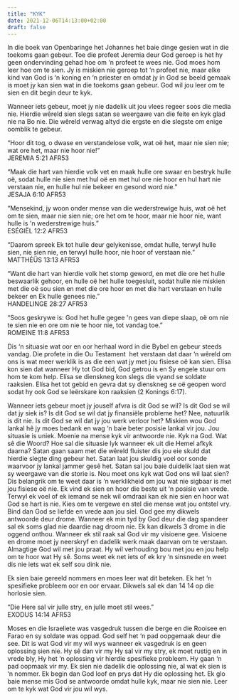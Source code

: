 ```yaml
---
title: "KYK"
date: 2021-12-06T14:13:00+02:00
draft: false
---
```

<html>
 <head></head>
 <body>
  <p>In die boek van Openbaringe het Johannes het baie dinge gesien wat in die toekoms gaan gebeur. Toe die profeet Jeremia deur God geroep is het hy geen ondervinding gehad hoe om ‘n profeet te wees nie. God moes hom leer hoe om te sien. Jy is miskien nie geroep tot ‘n profeet nie, maar elke kind van God is ‘n koning en ‘n priester en omdat jy in God se beeld gemaak is moet jy kan sien wat in die toekoms gaan gebeur. God wil jou leer om te sien en dit begin deur te kyk.</p>
  <p>Wanneer iets gebeur, moet jy nie dadelik uit jou vlees regeer soos die media nie. Hierdie wêreld sien slegs satan se weergawe van die feite en kyk glad nie na Bo nie. Die wêreld verwag altyd die ergste en die slegste om enige oomblik te gebeur. &nbsp;</p>
  <p>“Hoor dit tog, o dwase en verstandelose volk, wat oë het, maar nie sien nie; wat ore het, maar nie hoor nie!”<br>‭‭JEREMIA‬ ‭5:21‬ ‭AFR53</p>
  <p>“Maak die hart van hierdie volk vet en maak hulle ore swaar en bestryk hulle oë, sodat hulle nie sien met hul oë en met hul ore nie hoor en hul hart nie verstaan nie, en hulle hul nie bekeer en gesond word nie.”<br>‭‭JESAJA‬ ‭6:10‬ ‭AFR53‬‬</p>
  <p>“Mensekind, jy woon onder mense van die wederstrewige huis, wat oë het om te sien, maar nie sien nie; ore het om te hoor, maar nie hoor nie, want hulle is 'n wederstrewige huis.”<br>‭‭ESÉGIËL‬ ‭12:2‬ ‭AFR53‬‬</p>
  <p>“Daarom spreek Ek tot hulle deur gelykenisse, omdat hulle, terwyl hulle sien, nie sien nie, en terwyl hulle hoor, nie hoor of verstaan nie.”<br>‭‭MATTHÉÜS‬ ‭13:13‬ ‭AFR53‬‬‬‬</p>
  <p>“Want die hart van hierdie volk het stomp geword, en met die ore het hulle beswaarlik gehoor, en hulle oë het hulle toegesluit, sodat hulle nie miskien met die oë sou sien en met die ore hoor en met die hart verstaan en hulle bekeer en Ek hulle genees nie.”<br>‭‭HANDELINGE‬ ‭28:27‬ ‭AFR53‬‬</p>
  <p>“Soos geskrywe is: God het hulle gegee 'n gees van diepe slaap, oë om nie te sien nie en ore om nie te hoor nie, tot vandag toe.”<br>‭‭ROMEINE‬ ‭11:8‬ ‭AFR53‬‬</p>
  <p>Dis ‘n situasie wat oor en oor herhaal word in die Bybel en gebeur steeds vandag. Die profete in die Ou Testament &nbsp;het verstaan dat daar ‘n wêreld om ons is wat meer werklik is as die een wat jy met jou fisiese oë kan sien. Elísa kon sien dat wanneer Hy tot God bid, God getrou is en Sy engele stuur om hom te kom help. Elísa se dienskneg kon slegs die vyand se soldate raaksien. Elísa het tot gebid en gevra dat sy dienskneg se oë geopen word sodat hy ook God se leërskare kon raaksien (2 Konings 6:17).</p>
  <p>Wanneer iets gebeur moet jy jouself afvra is dit God se wil? Is dit God se wil dat jy siek is? Is dit God se wil dat jy finansiële probleme het? Nee, natuurlik is dit nie. Is dit God se wil dat jy jou werk verloor het? Miskien wou God lankal hê jy moes bedank en wag ‘n baie beter posisie lankal vir jou. Jou situasie is uniek. Moenie na mense kyk vir antwoorde nie. Kyk na God. Wat sê die Woord? Hoe sal die situasie lyk wanneer ek uit die Hemel afkyk daarna? Satan gaan saam met die wêreld fluister dis jou eie skuld dat hierdie slegte ding gebeur het. Satan laat jou skuldig voel oor sonde waarvoor jy lankal jammer gesê het. Satan sal jou baie duidelik laat sien wat sy weergawe van die storie is. Nou moet ons kyk wat God ons wil laat sien? Dis belangrik om te weet daar is ‘n werklikheid om jou wat nie sigbaar is met jou fisiese oë nie. Ek vind ek sien en hoor die beste uit ‘n posisie van vrede. Terwyl ek voel of ek iemand se nek wil omdraai kan ek nie sien en hoor wat God se hart is nie. Kies om te vergewe en stel die mense wat jou ontstel vry. Bind dan God se liefde en vrede aan jou siel. God gee my dikwels antwoorde deur drome. Wanneer ek min tyd by God deur die dag spandeer sal ek soms glad nie daardie nag droom nie. Ek kan dikwels 3 drome in die oggend onthou. Wanneer ek stil raak sal God vir my visioene gee. Visioene en drome moet jy neerskryf en dadelik werk maak daarvan om te verstaan. Almagtige God wil met jou praat. Hy wil verhouding bou met jou en jou help om te hoor wat Hy sê. Soms weet ek net iets of ek kry ‘n sinsnede en weet dis nie iets wat ek self sou dink nie.</p>
  <p>Ek sien baie gereeld nommers en moes leer wat dit beteken. Ek het ‘n spesifieke probleem oor en oor ervaar. Dikwels sal ek dan 14 14 op die horlosie sien.</p>
  <p>“Die Here sal vir julle stry, en julle moet stil wees.”<br>‭‭EXODUS‬ ‭14:14‬ ‭AFR53‬‬</p>
  <p>Moses en die Israeliete was vasgedruk tussen die berge en die Rooisee en Farao en sy soldate was oppad. God self het ‘n pad oopgemaak deur die see. Dit is wat God vir my wil wys wanneer ek vasgedruk is en geen oplossing sien nie. Hy sê dan vir my Hy sal vir my stry, ek moet rustig en in vrede bly, Hy het ‘n oplossing vir hierdie spesifieke probleem. Hy gaan ‘n pad oopmaak vir my. Ek sien nie dadelik die oplossing nie, al wat ek sien is ‘n nommer. Ek begin dan God loof en prys dat Hy die oplossing het. Ek glo baie mense mis God se antwoorde omdat hulle kyk, maar nie sien nie. Leer om te kyk wat God vir jou wil wys.&nbsp;</p>
 </body>
</html>